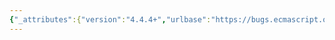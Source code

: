 ```yaml
---
{"_attributes":{"version":"4.4.4+","urlbase":"https://bugs.ecmascript.org/","maintainer":"dherman@mozilla.com"},"bug":{"bug_id":1460,"creation_ts":"2013-05-02 06:33:00 -0700","short_desc":"TypedArray: constructor lacks spec for out of bounds offset","delta_ts":"2013-05-14 18:13:55 -0700","product":"Draft for 6th Edition","component":"editorial issue","version":"Rev 14: March 8, 2013 Draft","rep_platform":"All","op_sys":"All","bug_status":"RESOLVED","resolution":"FIXED","priority":"Normal","bug_severity":"enhancement","everconfirmed":true,"reporter":{"uid":"dslomov","name":"Dmitry Lomov"},"assigned_to":{"uid":"allen","name":"Allen Wirfs-Brock"},"long_desc":[{"commentid":3697,"comment_count":0,"who":{"uid":"dslomov","name":"Dmitry Lomov"},"bug_when":"2013-05-02 06:33:59 -0700"},{"commentid":3726,"comment_count":1,"who":{"uid":"allen","name":"Allen Wirfs-Brock"},"bug_when":"2013-05-12 12:48:29 -0700","thetext":"Fixed in rev 15 editor's draft."},{"commentid":3960,"comment_count":2,"who":{"uid":"allen","name":"Allen Wirfs-Brock"},"bug_when":"2013-05-14 18:13:55 -0700","thetext":"resolved in rev 15, May 14, 2013 draft"}]}}
---
```

